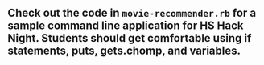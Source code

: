 ## Check out the code in `movie-recommender.rb` for a sample command line application for HS Hack Night. Students should get comfortable using if statements, puts, gets.chomp, and variables.